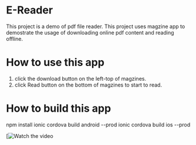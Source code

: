 # E-Reader
This project is a demo of pdf file reader. 
This project uses magzine app to demostrate the usage of downloading online pdf content and reading offline.

# How to use this app
1. click the download button on the left-top of magzines.
2. click Read button on the bottom of magzines to start to read.

# How to build this app
npm install
ionic cordova build android --prod
ionic cordova build ios --prod

[![Watch the video](https://youtu.be/vt5fpE0bzSY)
